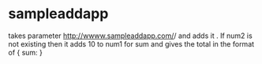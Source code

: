 # sampleaddapp

takes parameter http://wwww.sampleaddapp.com/<num1>/<num2> and adds it  . If num2 is not existing then it adds 10 to num1 for sum
and gives the total in the format of 
{
   sum: 
}
